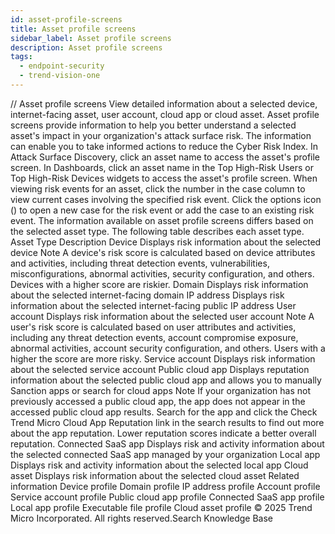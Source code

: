 ```yaml
---
id: asset-profile-screens
title: Asset profile screens
sidebar_label: Asset profile screens
description: Asset profile screens
tags:
  - endpoint-security
  - trend-vision-one
---
```


/*<![CDATA[*/ $('#title').html($('meta[name=map-description]').attr('content')); /*]]>*/ Asset profile screens View detailed information about a selected device, internet-facing asset, user account, cloud app or cloud asset. Asset profile screens provide information to help you better understand a selected asset's impact in your organization's attack surface risk. The information can enable you to take informed actions to reduce the Cyber Risk Index. In Attack Surface Discovery, click an asset name to access the asset's profile screen. In Dashboards, click an asset name in the Top High-Risk Users or Top High-Risk Devices widgets to access the asset's profile screen. When viewing risk events for an asset, click the number in the case column to view current cases involving the specified risk event. Click the options icon () to open a new case for the risk event or add the case to an existing risk event. The information available on asset profile screens differs based on the selected asset type. The following table describes each asset type. Asset Type Description Device Displays risk information about the selected device Note A device's risk score is calculated based on device attributes and activities, including threat detection events, vulnerabilities, misconfigurations, abnormal activities, security configuration, and others. Devices with a higher score are riskier. Domain Displays risk information about the selected internet-facing domain IP address Displays risk information about the selected internet-facing public IP address User account Displays risk information about the selected user account Note A user's risk score is calculated based on user attributes and activities, including any threat detection events, account compromise exposure, abnormal activities, account security configuration, and others. Users with a higher the score are more risky. Service account Displays risk information about the selected service account Public cloud app Displays reputation information about the selected public cloud app and allows you to manually Sanction apps or search for cloud apps Note If your organization has not previously accessed a public cloud app, the app does not appear in the accessed public cloud app results. Search for the app and click the Check Trend Micro Cloud App Reputation link in the search results to find out more about the app reputation. Lower reputation scores indicate a better overall reputation. Connected SaaS app Displays risk and activity information about the selected connected SaaS app managed by your organization Local app Displays risk and activity information about the selected local app Cloud asset Displays risk information about the selected cloud asset Related information Device profile Domain profile IP address profile Account profile Service account profile Public cloud app profile Connected SaaS app profile Local app profile Executable file profile Cloud asset profile © 2025 Trend Micro Incorporated. All rights reserved.Search Knowledge Base